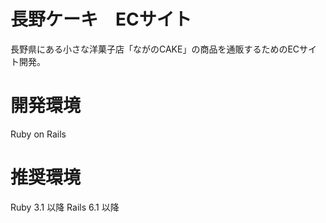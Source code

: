 # 長野ケーキ　ECサイト

長野県にある小さな洋菓子店「ながのCAKE」の商品を通販するためのECサイト開発。

# 開発環境

Ruby on Rails

# 推奨環境

Ruby 3.1 以降 Rails 6.1 以降
